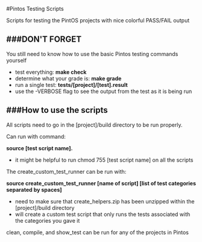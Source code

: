 #Pintos Testing Scripts

Scripts for testing the PintOS projects with nice colorful PASS/FAIL output

###DON'T FORGET
----------------------
You still need to know how to use the basic Pintos testing commands yourself
- test everything: **make check**
- determine what your grade is: **make grade**
- run a single test: **tests/[project]/[test].result**
- use the -VERBOSE flag to see the output from the test as it is being run

###How to use the scripts
--------------------------
All scripts need to go in the [project]/build directory to be run properly. 

Can run with command: 

**source [test script name].**
- it might be helpful to run chmod 755 [test script name] on all the scripts

The create_custom_test_runner can be run with: 

**source create_custom_test_runner [name of script] [list of test categories separated by spaces]**
- need to make sure that create_helpers.zip has been unzipped within the [project]/build directory
- will create a custom test script that only runs the tests associated with the categories you gave it

clean, compile, and show_test can be run for any of the projects in Pintos
